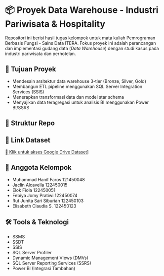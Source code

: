 # 📦 Proyek Data Warehouse - Industri Pariwisata & Hospitality

Repositori ini berisi hasil tugas kelompok untuk mata kuliah Pemrograman Berbasis Fungsi - Sains Data ITERA. Fokus proyek ini adalah perancangan dan implementasi gudang data (*Data Warehouse*) dengan studi kasus pada industri pariwisata dan perhotelan.

## 📌 Tujuan Proyek

- Mendesain arsitektur data warehouse 3-tier (Bronze, Silver, Gold)
- Membangun ETL pipeline menggunakan SQL Server Integration Services (SSIS)
- Menerapkan transformasi data dan model star schema
- Menyajikan data teragregasi untuk analisis BI menggunakan Power BI/SSRS

## 📂 Struktur Repo

## 🔗 Link Dataset

[📁 Klik untuk akses Google Drive Dataset](https://drive.google.com/drive/folders/1zggjDmz0dMsSoUHtLcN2jI1yqRf_HG5_?usp=sharing)]

## 👥 Anggota Kelompok

- Muhammad Hanif Faros     121450048
- Jaclin Alcavella 	       122450015
- Elok Fiola		             122450051
- Febiya Jomy Pratiwi      122450074
- Rut Junita Sari Siburian 122450103
- Elisabeth Claudia S.	    122450123

## 🛠 Tools & Teknologi

- SSMS
- SSDT
- SSIS
- SQL Server Profiler
- Dynamic Management Views (DMVs)
- SQL Server Reporting Services (SSRS)
- Power BI (Integrasi Tambahan)


